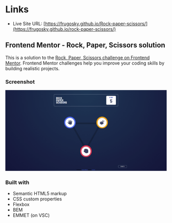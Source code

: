 # Links

- Live Site URL: [https://frugosky.github.io/Rock-paper-scissors/](https://frugosky.github.io/rock-paper-scissors/)

## Frontend Mentor - Rock, Paper, Scissors solution

This is a solution to the [Rock, Paper, Scissors challenge on Frontend Mentor](https://www.frontendmentor.io/challenges/rock-paper-scissors-game-pTgwgvgH). Frontend Mentor challenges help you improve your coding skills by building realistic projects. 

### Screenshot

![](./screenshot.png)

### Built with

- Semantic HTML5 markup
- CSS custom properties
- Flexbox
- BEM
- EMMET (on VSC)
